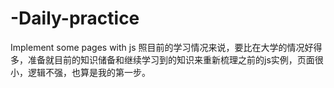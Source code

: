 # -Daily-practice
Implement some pages with js
照目前的学习情况来说，要比在大学的情况好得多，准备就目前的知识储备和继续学习到的知识来重新梳理之前的js实例，页面很小，逻辑不强，也算是我的第一步。
